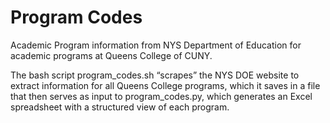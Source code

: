 # Program Codes
Academic Program information from NYS Department of Education for academic programs at Queens
College of CUNY.

The bash script program_codes.sh “scrapes” the NYS DOE website to extract information for all
Queens College programs, which it saves in a file that then serves as input to program_codes.py,
which generates an Excel spreadsheet with a structured view of each program.

